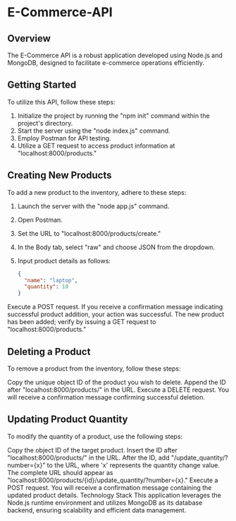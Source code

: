 # E-Commerce-API

## Overview

The E-Commerce API is a robust application developed using Node.js and MongoDB, designed to facilitate e-commerce operations efficiently.

## Getting Started

To utilize this API, follow these steps:

1. Initialize the project by running the "npm init" command within the project's directory.
2. Start the server using the "node index.js" command.
3. Employ Postman for API testing.
4. Utilize a GET request to access product information at "localhost:8000/products."

## Creating New Products

To add a new product to the inventory, adhere to these steps:

1. Launch the server with the "node app.js" command.
2. Open Postman.
3. Set the URL to "localhost:8000/products/create."
4. In the Body tab, select "raw" and choose JSON from the dropdown.
5. Input product details as follows:

   ```json
   {
     "name": "laptop",
     "quantity": 10
   }
Execute a POST request.
If you receive a confirmation message indicating successful product addition, your action was successful.
The new product has been added; verify by issuing a GET request to "localhost:8000/products."

## Deleting a Product
To remove a product from the inventory, follow these steps:

Copy the unique object ID of the product you wish to delete.
Append the ID after "localhost:8000/products/" in the URL.
Execute a DELETE request.
You will receive a confirmation message confirming successful deletion.

## Updating Product Quantity
To modify the quantity of a product, use the following steps:

Copy the object ID of the target product.
Insert the ID after "localhost:8000/products/" in the URL.
After the ID, add "/update_quantity/?number={x}" to the URL, where 'x' represents the quantity change value.
The complete URL should appear as "localhost:8000/products/{id}/update_quantity/?number={x}."
Execute a POST request.
You will receive a confirmation message containing the updated product details.
Technology Stack
This application leverages the Node.js runtime environment and utilizes MongoDB as its database backend, ensuring scalability and efficient data management.